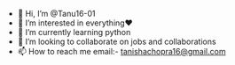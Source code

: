 - 👋 Hi, I’m @Tanu16-01
- 👀 I’m interested in everything❤
- 🌱 I’m currently learning python
- 💞️ I’m looking to collaborate on jobs and collaborations
-  📫 How to reach me email:- tanishachopra16@gmail.com

<!---
Tanu16-01/Tanu16-01 is a ✨ special ✨ repository because its `README.md` (this file) appears on your GitHub profile.
You can click the Preview link to take a look at your changes.
--->

